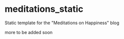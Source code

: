# meditations_static
Static template for the "Meditations on Happiness" blog

more to be added soon
